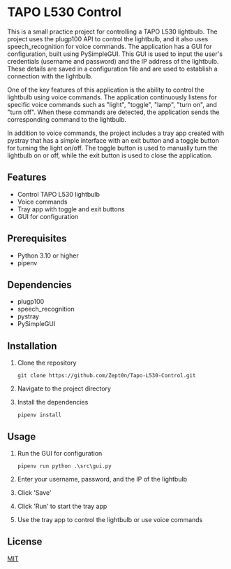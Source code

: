 # TAPO L530 Control

This is a small practice project for controlling a TAPO L530 lightbulb. The project uses the plugp100 API to control the lightbulb, and it also uses speech_recognition for voice commands. The application has a GUI for configuration, built using PySimpleGUI. This GUI is used to input the user's credentials (username and password) and the IP address of the lightbulb. These details are saved in a configuration file and are used to establish a connection with the lightbulb.

One of the key features of this application is the ability to control the lightbulb using voice commands. The application continuously listens for specific voice commands such as "light", "toggle", "lamp", "turn on", and "turn off". When these commands are detected, the application sends the corresponding command to the lightbulb.

In addition to voice commands, the project includes a tray app created with pystray that has a simple interface with an exit button and a toggle button for turning the light on/off. The toggle button is used to manually turn the lightbulb on or off, while the exit button is used to close the application.
## Features

- Control TAPO L530 lightbulb
- Voice commands
- Tray app with toggle and exit buttons
- GUI for configuration

## Prerequisites

- Python 3.10 or higher
- pipenv

## Dependencies

- plugp100
- speech_recognition
- pystray
- PySimpleGUI

## Installation

1. Clone the repository

       git clone https://github.com/Zept0n/Tapo-L530-Control.git 

3. Navigate to the project directory

5. Install the dependencies
   
       pipenv install 

## Usage

1. Run the GUI for configuration
   
       pipenv run python .\src\gui.py
3. Enter your username, password, and the IP of the lightbulb
4. Click 'Save'
5. Click 'Run' to start the tray app
6. Use the tray app to control the lightbulb or use voice commands

## License
[MIT](https://choosealicense.com/licenses/mit/)
